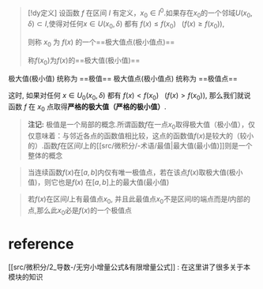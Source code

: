 

> [!dy定义] 
> 设函数 $f$ 在区间 $I$ 有定义，$x_0∈I^0$.如果存在$x_0$的一个邻域$U(x_0,δ)\subset I$,使得对任何$x∈U(x_0,δ)$ 都有
> $f(x)≤f(x_0)~~~(f(x)≥f(x_0)),$
> 
> 则称 $x_{0}$ 为 $f(x)$ 的一个==极大值点(极小值点)==
> 
> 称$f(x_{0})$为$f(x)$的==极大值(极小值)== 
> 

极大值(极小值)         统称为 ==极值==
极大值点(极小值点) 统称为 ==极值点==

这时, 如果对任何 $x∈U_0(x_0,δ)$ 都有
$f(x)<f(x_0)~~~(f(x)>f(x_0)),$
那么我们就说函数 $f$ 在 $x_0$ 点取得**严格的极大值（严格的极小值）**.



> **注记:**
> 极值是一个局部的概念.所谓函数$f$在一点$x_0$取得极大值（极小值），仅仅意味着：与邻近各点的函数值相比较，这点的函数值$f(x)$是较大的（较小的）.函数$f$在区间$I$上的[[src/微积分/-术语/最值|最大值(最小值)]]则是一个整体的概念


> 当连续函数$f(x)$在$[a,b]$内仅有唯一极值点，若在该点$f(x)$取极大值(极小值)，则它也是$f(x)$ 在$[a,b]$上的最大值(最小值)

> 若$f(x)$在区间$I$上有最值点$x_{0}$, 并且此最值点$x_{0}$不是区间$I$的端点而是$I$内部的点,那么此$x_{0}$必是$f(x)$的一个极值点

# reference
[[src/微积分/2_导数-/无穷小增量公式&有限增量公式]] : 在这里讲了很多关于本模块的知识
